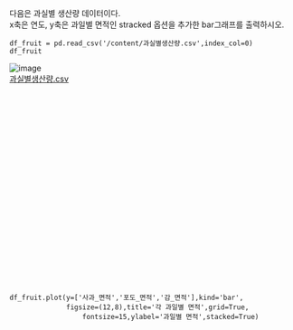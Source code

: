 다음은 과실별 생산량 데이터이다. <br>
x축은 연도, y축은 과일별 면적인 stracked 옵션을 추가한 bar그래프를 출력하시오. <br>

```
df_fruit = pd.read_csv('/content/과실별생산량.csv',index_col=0)
df_fruit
```

![image](https://github.com/user-attachments/assets/de08ac72-fb72-49c7-9b52-5781ef1c52f5)
<br>
[과실별생산량.csv](https://github.com/user-attachments/files/17882214/default.csv)



<br><br><br><br><br><br><br><br><br><br><br><br><br><br><br><br><br><br><br><br>

```
df_fruit.plot(y=['사과_면적','포도_면적','감_면적'],kind='bar',
              figsize=(12,8),title='각 과일별 면적',grid=True,
                  fontsize=15,ylabel='과일별 면적',stacked=True)
```
